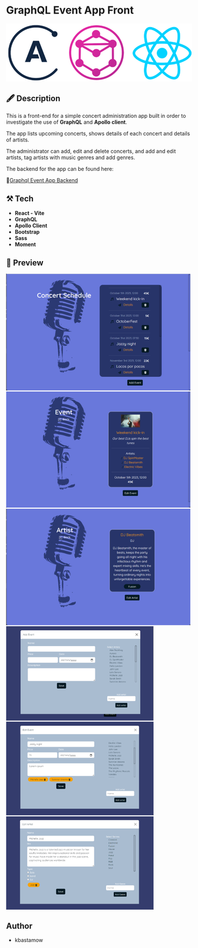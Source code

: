 # GraphQL Event App Front

![alt logos](./src/assets/readme/reactapollographql.png)

## 🖋️ Description

This is a front-end for a simple concert administration app built in order to investigate the use of  **GraphQL** and **Apollo client**.

The app lists upcoming concerts, shows details of each concert and details of artists. 

The administrator can add, edit and delete concerts, and add and edit artists, tag artists with music genres and add genres.

The backend for the app can be found here:  

🔗[Graphql Event App Backend](https://github.com/kbastamow/GraphQL-event-app-back)

## ⚒️ Tech

- **React - Vite**
- **GraphQL**
- **Apollo Client**
- **Bootstrap**
- **Sass** 
- **Moment**

## 🔎 Preview

<img src="./src/assets/readme/concerts.png" alt="concerts" width="500"/>
<img src="./src/assets/readme/concert.png" alt="concerts" width="500"/>
<img src="./src/assets/readme/artist.png" alt="concerts" width="500"/>
<img src="./src/assets/readme/addconcert.png" alt="addconcert" width="400"/>
<img src="./src/assets/readme/edit.png" alt="edit" width="400"/>
<img src="./src/assets/readme/editartist.png" alt="editartist" width="400"/>

## Author

- kbastamow
